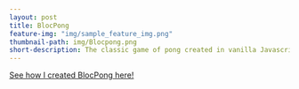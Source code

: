 ```yaml
---
layout: post
title: BlocPong
feature-img: "img/sample_feature_img.png"
thumbnail-path: img/Blocpong.png
short-description: The classic game of pong created in vanilla Javascript. See if you can beat it! 
---
```


[See how I created BlocPong here!](https://github.com/alpeterson24/BlocPong)
